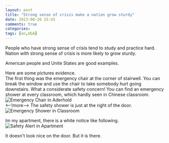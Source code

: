 ```yaml
---
layout: post
title: "Strong sense of crisis make a nation grow sturdy"
date: 2013-08-26 15:43
comments: true
categories: 
tags: [en,UGA]
---
```

People who have strong sense of crisis tend to study and practice hard. Nation with strong sense of crisis is more likely to grow sturdy.  

American people and Unite States are good examples.  

Here are some pictures evidence.  
The first thing was the emergency chair at the corner of stairwell. You can break the window and use the chair to take somebody hurt going downstairs. What a considerate safety concern! You can find an emergency shower at every classroom, which hardly seen in Chinese classroom.  
![Emergency Chair in Aderhold](https://raw.github.com/lukezhg/Freyja/master/dangerchair.jpg)  
<--!more-->
The safety shower is just at the right of the door.  
![Emergency Shower in Classroom](https://raw.github.com/lukezhg/Freyja/master/Safety_Shower.jpg)  

Im my apartment, there is a white notice like following.  
![Safety Alert in Apartment](https://raw.github.com/lukezhg/Freyja/master/safetyalert.jpg)  

It doesn't look nice on the door. But it is there.  